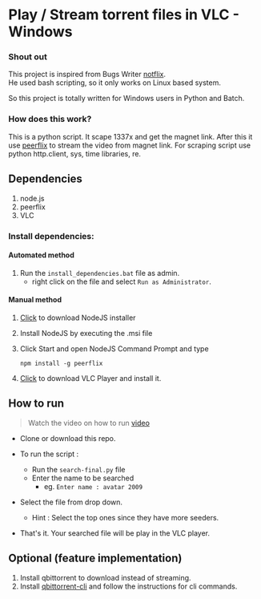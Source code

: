# Play / Stream torrent files in VLC - Windows 

### Shout out
This project is inspired from Bugs Writer [notflix](https://github.com/bugswriter/notflix).  
He used bash scripting, so it only works on Linux based system. 

So this project is totally written for Windows users in Python and Batch.


### How does this work?

This is a python script. It scape 1337x and get the magnet link.
After this it use [peerflix](https://github.com/mafintosh/peerflix) to stream the video from magnet link.
For scraping script use python http.client, sys, time libraries, re.


## Dependencies

1. node.js
1. peerflix
1. VLC


### Install dependencies:

#### Automated method

1. Run the ```install_dependencies.bat``` file as admin.
    - right click on the file and select `Run as Administrator`.

#### Manual method

1.  [Click](https://nodejs.org/dist/v16.15.0/node-v16.15.0-x64.msi) to download NodeJS installer

1.  Install NodeJS by executing the .msi file

1.  Click Start and open NodeJS Command Prompt and type<p>
    ```npm install -g peerflix ```

1.  [Click](https://mirrors.estointernet.in/videolan/vlc/3.0.3/win64/vlc-3.0.3-win64.exe) to download VLC Player and install it.


## How to run

> Watch the video on how to run [video]()

- Clone or download this repo. 
<!-- - Open Terminal or PowerShell or Command Prompt in the repo folder. -->
- To run the script :
    - Run the ```search-final.py``` file
    - Enter the name to be searched
        - eg. ```Enter name : avatar 2009```

- Select the file from drop down. 
    - Hint : Select the top ones since they have more seeders.

- That's it. Your searched file will be play in the VLC player.


## Optional (feature implementation)

1. Install qbittorrent to download instead of streaming.
1. Install [qbittorrent-cli](https://github.com/fedarovich/qbittorrent-cli/wiki/Getting-Started) and follow the instructions for cli commands.



